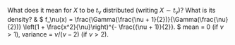 What does it mean for $X$ to be $t_\nu$ distributed (writing $X \sim t_\nu$)? What is its density?
&
$
f_\nu(x) = \frac{\Gamma(\frac{\nu + 1}{2})}{\Gamma(\frac{\nu}{2})} \left(1 + \frac{x^2}{\nu}\right)^{- \frac{(\nu + 1)}{2}}.
$
mean = $0$ (if $\nu > 1$), variance  = $\nu / (\nu - 2)$ (if $\nu > 2$).
<!--SR:!2023-05-09,2,150-->